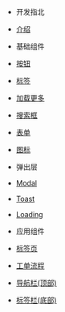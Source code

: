 - 开发指北
 - [介绍](/README.md)
 
- 基础组件
 - [按钮](/components/button.md)
 - [标签](/components/tag.md)
 - [加载更多](/components/loadmore.md)
 - [搜索框](/components/search.md)
 - [表单](/components/form.md)
 - [图标](/components/icons.md)

- 弹出层
 - [Modal](/components/modal.md)
 - [Toast](/components/toast.md)
 - [Loading](/components/loading.md)

- 应用组件
 - [标签页](/components/tab.md)
 - [工单流程](/components/step.md)
 - [导航栏(顶部)](/components/navbar.md)
 - [标签栏(底部)](/components/tabbar.md)